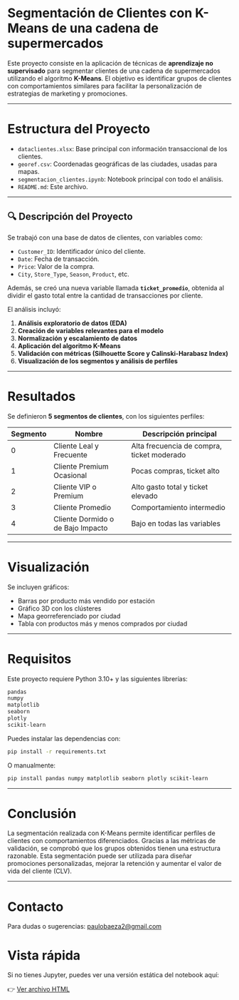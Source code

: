 
# Segmentación de Clientes con K-Means de una cadena de supermercados

Este proyecto consiste en la aplicación de técnicas de **aprendizaje no supervisado** para segmentar clientes de una cadena de supermercados utilizando el algoritmo **K-Means**. El objetivo es identificar grupos de clientes con comportamientos similares para facilitar la personalización de estrategias de marketing y promociones.

---

# Estructura del Proyecto

- `dataclientes.xlsx`: Base principal con información transaccional de los clientes.
- `georef.csv`: Coordenadas geográficas de las ciudades, usadas para mapas.
- `segmentacion_clientes.ipynb`: Notebook principal con todo el análisis.
- `README.md`: Este archivo.

---

## 🔍 Descripción del Proyecto

Se trabajó con una base de datos de clientes, con variables como:

- `Customer_ID`: Identificador único del cliente.
- `Date`: Fecha de transacción.
- `Price`: Valor de la compra.
- `City`, `Store_Type`, `Season`, `Product`, etc.

Además, se creó una nueva variable llamada **`ticket_promedio`**, obtenida al dividir el gasto total entre la cantidad de transacciones por cliente.

El análisis incluyó:

1. **Análisis exploratorio de datos (EDA)**
2. **Creación de variables relevantes para el modelo**
3. **Normalización y escalamiento de datos**
4. **Aplicación del algoritmo K-Means**
5. **Validación con métricas (Silhouette Score y Calinski-Harabasz Index)**
6. **Visualización de los segmentos y análisis de perfiles**

---

# Resultados

Se definieron **5 segmentos de clientes**, con los siguientes perfiles:

| Segmento | Nombre                          | Descripción principal |
|----------|----------------------------------|------------------------|
| 0        | Cliente Leal y Frecuente        | Alta frecuencia de compra, ticket moderado |
| 1        | Cliente Premium Ocasional       | Pocas compras, ticket alto |
| 2        | Cliente VIP o Premium           | Alto gasto total y ticket elevado |
| 3        | Cliente Promedio                | Comportamiento intermedio |
| 4        | Cliente Dormido o de Bajo Impacto | Bajo en todas las variables |

---

# Visualización

Se incluyen gráficos:
- Barras por producto más vendido por estación
- Gráfico 3D con los clústeres
- Mapa georreferenciado por ciudad
- Tabla con productos más y menos comprados por ciudad

---

# Requisitos

Este proyecto requiere Python 3.10+ y las siguientes librerías:

```bash
pandas
numpy
matplotlib
seaborn
plotly
scikit-learn
```

Puedes instalar las dependencias con:

```bash
pip install -r requirements.txt
```

O manualmente:

```bash
pip install pandas numpy matplotlib seaborn plotly scikit-learn
```

---

# Conclusión

La segmentación realizada con K-Means permite identificar perfiles de clientes con comportamientos diferenciados. Gracias a las métricas de validación, se comprobó que los grupos obtenidos tienen una estructura razonable. Esta segmentación puede ser utilizada para diseñar promociones personalizadas, mejorar la retención y aumentar el valor de vida del cliente (CLV).

---

# Contacto

Para dudas o sugerencias: paulobaeza2@gmail.com

# Vista rápida

Si no tienes Jupyter, puedes ver una versión estática del notebook aquí:

👉 [Ver archivo HTML](segmentacion_clientes.html)
